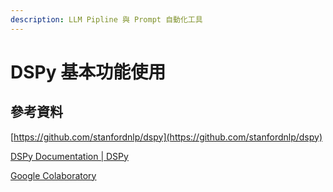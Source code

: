 ```yaml
---
description: LLM Pipline 與 Prompt 自動化工具
---
```


# DSPy 基本功能使用

## 參考資料

[https://github.com/stanfordnlp/dspy](https://github.com/stanfordnlp/dspy)

[DSPy Documentation | DSPy](https://dspy-docs.vercel.app/)

[Google Colaboratory](https://colab.research.google.com/github/stanfordnlp/dspy/blob/main/intro.ipynb)







